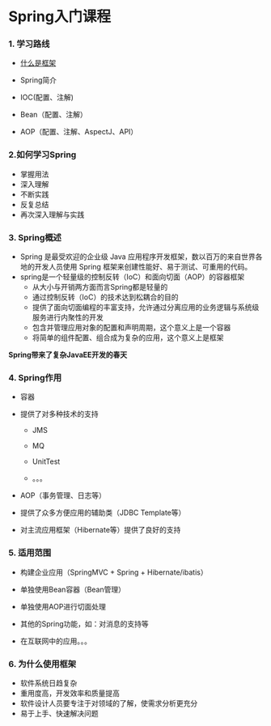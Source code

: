 # Spring入门课程

### 1. 学习路线

- [什么是框架](https://zh.wikipedia.org/wiki/%E8%BB%9F%E9%AB%94%E6%A1%86%E6%9E%B6)

- Spring简介

- IOC(配置、注解)

- Bean（配置、注解）

- AOP（配置、注解、AspectJ、API）

### 2.如何学习Spring

- 掌握用法
- 深入理解
- 不断实践
- 反复总结
- 再次深入理解与实践

### 3. Spring概述

- Spring 是最受欢迎的企业级 Java 应用程序开发框架，数以百万的来自世界各地的开发人员使用 Spring 框架来创建性能好、易于测试、可重用的代码。
- spring是一个轻量级的控制反转（IoC）和面向切面（AOP）的容器框架
  - 从大小与开销两方面而言Spring都是轻量的
  - 通过控制反转（IoC）的技术达到松耦合的目的
  - 提供了面向切面编程的丰富支持，允许通过分离应用的业务逻辑与系统级服务进行内聚性的开发
  - 包含并管理应用对象的配置和声明周期，这个意义上是一个容器
  - 将简单的组件配置、组合成为复杂的应用，这个意义上是框架

**Spring带来了复杂JavaEE开发的春天**

### 4. Spring作用

- 容器
- 提供了对多种技术的支持

  - JMS

  - MQ

  - UnitTest

  - 。。。
- AOP（事务管理、日志等）
- 提供了众多方便应用的辅助类（JDBC Template等）
- 对主流应用框架（Hibernate等）提供了良好的支持
### 5. 适用范围

- 构建企业应用（SpringMVC + Spring + Hibernate/ibatis）

- 单独使用Bean容器（Bean管理）

- 单独使用AOP进行切面处理

- 其他的Spring功能，如：对消息的支持等

- 在互联网中的应用。。。

### 6. 为什么使用框架

- 软件系统日趋复杂
- 重用度高，开发效率和质量提高
- 软件设计人员要专注于对领域的了解，使需求分析更充分
- 易于上手、快速解决问题